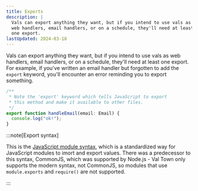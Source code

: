 ```yaml
---
title: Exports
description: |
  Vals can export anything they want, but if you intend to use vals as
  web handlers, email handlers, or on a schedule, they'll need at least
  one export.
lastUpdated: 2024-03-18
---
```


Vals can export anything they want, but if you intend to use vals as
web handlers, email handlers, or on a schedule, they'll need at least
one export. For example, if you've written an email handler but forgotten
to add the `export` keyword, you'll encounter an error reminding you to
export something.

```ts title="Example" val
/**
 * Note the 'export' keyword which tells JavaScript to export
 * this method and make it available to other files.
 */
export function handleEmail(email: Email) {
  console.log("ok!");
}
```

:::note[Export syntax]

This is the [JavaScript module syntax](https://developer.mozilla.org/en-US/docs/Web/JavaScript/Guide/Modules#exporting_module_features),
which is a standardized way for JavaScript modules to imort and
export values. There was a predecessor to this syntax, CommonJS,
which was supported by Node.js - Val Town only supports the modern
syntax, not CommonJS, so modules that use `module.exports` and
`require()` are not supported.

:::